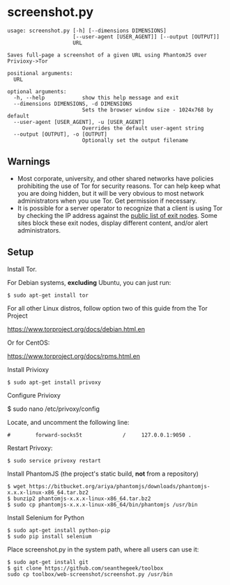 screenshot.py
=============

    usage: screenshot.py [-h] [--dimensions DIMENSIONS]
                         [--user-agent [USER_AGENT]] [--output [OUTPUT]]
                         URL

    Saves full-page a screenshot of a given URL using PhantomJS over
    Privioxy->Tor

    positional arguments:
      URL

    optional arguments:
      -h, --help            show this help message and exit
      --dimensions DIMENSIONS, -d DIMENSIONS
                            Sets the browser window size - 1024x768 by default
      --user-agent [USER_AGENT], -u [USER_AGENT]
                            Overrides the default user-agent string
      --output [OUTPUT], -o [OUTPUT]
                            Optionally set the output filename



Warnings
--------

- Most corporate, university, and other shared networks have policies
prohibiting the use of Tor for security reasons. Tor can help keep what you are
doing hidden, but it will be very obvious to most network administrators when
you use Tor. Get permission if necessary.
- It is possible for a server operator to recognize that a client is using Tor
by checking the IP address against the
[public list of exit nodes](https://check.torproject.org/exit-addresses). Some
sites block these exit nodes, display different content, and/or alert
administrators.

Setup
-----

Install Tor.

For Debian systems, **excluding** Ubuntu, you can just run:

    $ sudo apt-get install tor

For all other Linux distros, follow option two of this guide from the
Tor Project

https://www.torproject.org/docs/debian.html.en

Or for CentOS:

https://www.torproject.org/docs/rpms.html.en

Install Privioxy

    $ sudo apt-get install privoxy

Configure Privioxy

$ sudo nano /etc/privoxy/config

Locate, and uncomment the following line:

    #        forward-socks5t             /     127.0.0.1:9050 .

Restart Privoxy:

    $ sudo service privoxy restart

Install PhantomJS (the project's static build, **not** from a repository)

    $ wget https://bitbucket.org/ariya/phantomjs/downloads/phantomjs-x.x.x-linux-x86_64.tar.bz2
    $ bunzip2 phantomjs-x.x.x-linux-x86_64.tar.bz2
    $ sudo cp phantomjs-x.x.x-linux-x86_64/bin/phantomjs /usr/bin

Install Selenium for Python

    $ sudo apt-get install python-pip
    $ sudo pip install selenium

Place screenshot.py in the system path, where all users can use it:

    $ sudo apt-get install git
    $ git clone https://github.com/seanthegeek/toolbox
    sudo cp toolbox/web-screenshot/screenshot.py /usr/bin
